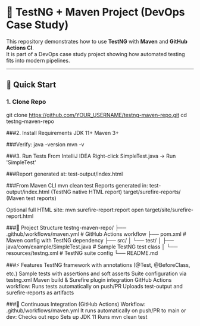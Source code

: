 # 🧪 TestNG + Maven Project (DevOps Case Study)

This repository demonstrates how to use **TestNG** with **Maven** and **GitHub Actions CI**.  
It is part of a DevOps case study project showing how automated testing fits into modern pipelines.

---

## 🚀 Quick Start

### 1. Clone Repo
git clone https://github.com/YOUR_USERNAME/testng-maven-repo.git
cd testng-maven-repo

###2. Install Requirements
JDK 11+
Maven 3+


###Verify:
java -version
mvn -v


###3. Run Tests
From IntelliJ IDEA
Right-click SimpleTest.java → Run 'SimpleTest'


###Report generated at:
test-output/index.html

###From Maven CLI
mvn clean test
Reports generated in:
test-output/index.html (TestNG native HTML report)
target/surefire-reports/ (Maven test reports)

Optional full HTML site:
mvn surefire-report:report
open target/site/surefire-report.html

###📂 Project Structure
testng-maven-repo/
├── .github/workflows/maven.yml   # GitHub Actions workflow
├── pom.xml                       # Maven config with TestNG dependency
├── src/
│   └── test/
│       ├── java/com/example/SimpleTest.java   # Sample TestNG test class
│       └── resources/testng.xml               # TestNG suite config
└── README.md

###⚡ Features
TestNG framework with annotations (@Test, @BeforeClass, etc.)
Sample tests with assertions and soft asserts
Suite configuration via testng.xml
Maven build & Surefire plugin integration
GitHub Actions workflow:
Runs tests automatically on push/PR
Uploads test-output and surefire-reports as artifacts

###🤖 Continuous Integration (GitHub Actions)
Workflow: .github/workflows/maven.yml
It runs automatically on push/PR to main or dev:
Checks out repo
Sets up JDK 11
Runs mvn clean test
